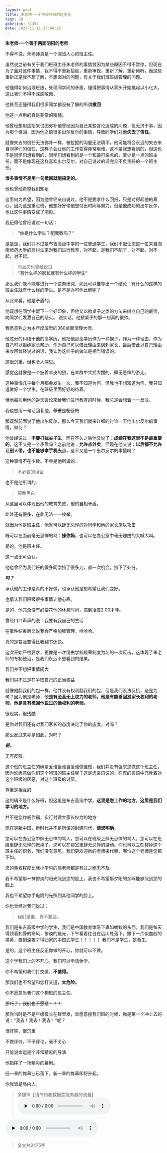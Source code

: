 ```yaml
---
layout: post
title: 朱老师-一个不好评价的班主任
tags: SB
abbrlink: 51357
date: 2023-11-11 23:04:22
---
```

**朱老师-一个善于两面阴阳的老师**

不得不说，朱老师真是一个深谙人心的班主任。

虽然说之前有关于我们班班主任朱老师的事情曾因为某些原因不得不暂停，但现在为了面对这件事情，我不得不重新拾起，重新审视，重新了解，重新倾听，而这些重新正是我不想了解，不想面对的问题，有关于我们班班级管理的问题。

他懂得如何治理班级，处理同学间的矛盾，懂得把事情从零头开始挑起以小化大，这让我们不得不深感敬佩，

他甚至还懂得我们很多同学都没有了解的所谓**撤回**

他这一点用的真是非常的精髓。

他曾经想用这招来试图弥补他曾经因为自己某些言论造成的问题，但无济于事，因为那个撤回，因为他之前很多出尔反尔的事情，导致同学们对他**失去了信任**。

就像失去的信任无法弥补一样，被挖掘的沟壑无法填平，他可能将会永远的失去来自同学们的信任，这样子会让他的工作变得异常艰难，这不是我想看到的，但这也不是同学们想看到的，同学们想看到的是一个和蔼可亲点的，至少是一点的班主任，而不是像现在这样喜欢出尔反尔，对自己说过的话完全不负责任的一个班主任。

**很多事情不是用一句撤回就能搞定的。**

他也曾经希望我们知足

这里何为希望，因为他曾经亲自说过，他不是要求什么回报，只是对得起他的真心，因为这是重点班，他想好好带他想付出时间与努力，但是他成功的出尔反尔，也让这件事情变成了泡影。

我记得他曾经说过一句话：

>**“你是什么学生？配我教吗？”**

是是是，我们只不过是布吉高级中学的一位普通学生，我们不配让您这一位来自湖南师范大学的高材生来对我们进行教育，对不起，是我们不配了，对不起，对不起，对不起。

>而且您也曾经说过<br>
>**"有什么样的家长就有什么样的学生"**

那么我们能不能够进行一个逆向研究，如此可以推导出一个结论：有什么的这样的班主任就有什么样的学生。是不是亦可作此解呢？

从此来看，他是矛盾的。

他既想在同学中留下一个好印象，但他又以掀桌子之类的方法来树立自己的威信，向同学们发泄自己的怒火。
说实话，他掀桌子的那一刻真的很帅。

我愿意称之为本年度班里的360桌面清理大师。

他过分的纠结于他的高学历，他把他那高学历作为一种幌子，作为一种理由，作为自己可以拒绝家长帮助，作为自己可以借此理由来讽刺家长，最后借此以自己理由来收回曾经说过的话，我认为这样子的做法是相当错误的。

这很沉重，但也令人深思。

感觉这就像是一个披着羊皮的狼，在羊群中大摇大摆的、肆无忌惮的游走。

这种事情几乎每个月都会发生一次，我不知道为何，但我也不想知道为何，我只知道做好一个学生，在班级里面好好的待着。

但他每次用他的逆天言论来给我们进行教育的时候，我总是会想着一一反驳。

我也想用一句话回复他，~~尊重是相互的~~

那既然前面说了他出尔反尔，那么今天我们就来详细的讨论一下他出尔反尔的事情，如何？

他曾经说过：**不要打扰尖子生**，而在不久之后他又说了：**成绩在我这里不是最重要的**，这不又是一个矛盾吗？之前他说：**允许点外卖**，但现在他又说：**以后都不允许让别人带，也不能够拿手机去点**，这不又是一个出尔反尔的事情吗？

这种事情不在少数。不会是他所谓的：
>不必要的误会

也不是他所谓的:
>颠倒黑白

从这里可以体现出他的教育失败，他的自相矛盾。

此外还有很多，在此无法一一枚举。

就因为他是班主任，他就可以肆无忌惮的对同学和他的家长施以攻击

既可以在面前毫无忌惮的骂：**操你妈**，也可以在办公室中毫无理由的大喊大叫。

是的，他是班主任。

这一点无可否认。

他也曾经为我们班的很多同学挡了很多刀，都一次机会，挡下了处分。

***吗？***

承认他的工作是真的不好做，也承认他是想希望让我们变好。

也承认我们班级很多事情让他心寒。

是的，他完全没有必要花他的休息时间，搞到凌晨2:00才睡。

曾经口口声声的说：我要有我自己的生活

在事件结束后又说我会严格加强管理，哈哈哈。

真的是变脸变得比我翻书还快。

这次开始严格要求，更像是一次借由学校规章制度为名的一次反击，这体现了朱老师的专制统治，是我们永远不想看到的结果。

我们并不想把事情闹大

我们只不过是在争取自己的正当权益

就像他翻我们的包一样，他并没有权利翻我们的包，但是我们没法反抗，这是为何？因为他是老师，他**是有至高无上权力的老师，他是有能够回怼家长权利的老师，他是具有撤回他说过的话权利的老师。**

很现实，很残酷

是你对我们还有对我们家长的态度决定了你的态度，对吗？

那么反过来亦是如此，对吗？

***是。***

无可反驳。

这个班的班主任的确是爱谁当谁当爱谁做谁做，我们并没有强求您做这个班主任，因为谁愿意做你们这个狗班的班主任呢？这是您亲自说的，在您的言语中充斥着对这个班级的厌恶，对这个班级的讨厌。

~~尊重是相互的~~

这的确不是什么好班，但这里是布吉高级中学，**这里是您工作的地方，这里是我们学习的地方。**

并不是您作威作福，实行封建大家长权力的地方

现在是新中国，新时代并不是所谓的封建时代，**请您明确**。

您可以在办公室中肆无忌惮的骂人，您可以在班级上肆无忌惮的骂人，您可以在班级里肆无忌惮的掀桌子，您可以在寝室里肆无忌惮的游动。你也可以立刻辞掉这个班主任的职务，我们没有意见，我们更欢迎新的老师来代替，哪怕这个老师连您都不如。

您的集权程度比我小学时的高老师都是有过之而无不及。

我不希望那一抹惨淡的阳光照到您的脸上，我也不希望那夕阳的余晖能够照到您的脸上

我也不希望你手电筒的光照到其他同学的脸上。

你也曾经对我们说过：
>我们是谁，真不要脸。

我们是布吉高级中学的学生，我们是中国教育体系下卑如蝼蚁的东西，我们是每天得顶着刺骨的寒风，惨淡的晨光，下午看着红日在远山处落下，撒下一片似血般的橘黄，直到深夜才得归家的中国式学生！！！！！
我们不是学生，是畜生。

是的，这个班主任反正你做的开心，你就可以不做。

这个学我们上的不开心，我们可以申请休学。

你不希望和我们打交道，**不值得。**

那我们也不希望和您打交道，**太危险。**

你不愿意当我们这个狗班的班主任。

~~那巧了，我们也不愿意！！！~~

那你当时是不是年级级长在群里发，谁愿意接我们班的时候，你是第一个冲上去的说：“我去！我去！我去！”呢？

很好笑，很沉重

不做评价，不予评论，毫不关心

只能说命运是个非常精彩的导演

他指挥了一场精彩的幕剧。

旧一章的帷幕业已落下，新一章的帷幕即将升起。

你我皆是局内人。

>多媒体【请节约我数据库服务器的流量】<br>
​<audio id="audio" controls="" preload="none">
      <source id="mp3" src="https://tuchuang-awaae001.oss-cn-hongkong.aliyuncs.com/zy-2.mp3">
</audio>
​<audio id="audio" controls="" preload="none">
      <source id="mp3" src="https://tuchuang-awaae001.oss-cn-hongkong.aliyuncs.com/zy-1.mp3">
</audio>

>全文共2475字
